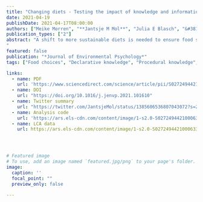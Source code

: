 ```yaml
---
title: "Changing diets - Testing the impact of knowledge and information nudges on sustainable dietary choices"
date: 2021-04-19
publishDate: 2021-04-17T08:00:00
authors: ["Meike Morren", "**Jantsje M Mol**", "Julia E Blasch", "&#381;iga Malek"]
publication_types: ["2"]
abstract: "A shift to more sustainable diets is needed to ensure food security and to reduce the pressure on the environment. Yet, many consumers have misconceptions about the environmental impacts of their diets and lack knowledge on how to prepare sustainable meals. This study uses a mixed-methods approach to develop four information nudges and to test their impact on dietary choices among a representative sample of Dutch consumers. A 2 x 2 between-subjects design crossing type of information (procedural versus declarative) with type of impacts (health versus environmental) is applied. The environmental impact is measured in terms of CO2 emissions, land use and water use. We find that pre-intervention knowledge about sustainable or healthy diets is related to the sustainability of participants’ dietary choices. Procedural knowledge on how to prepare a healthier meal has the greatest potential to influence dietary behavior, in particular for participants without prior self-reported dietary restrictions.
"
featured: false
publication: "*Journal of Environmental Psychology*"
tags: ["Food choices", "Declarative knowledge", "Procedural knowledge", "Health motivations", "Environmental motivations"]

links:
  - name: PDF
    url: 'https://www.sciencedirect.com/science/article/pii/S0272494421000633/pdfft?md5=72737ce0d3bc287c3f29f6c387ac71f1&pid=1-s2.0-S0272494421000633-main.pdf'  
  - name: DOI
    url: "https://doi.org/10.1016/j.jenvp.2021.101610"
  - name: Twitter summary
    url: "https://twitter.com/JantsjeMol/status/1385606536807043072?s=20&t=FG1kahJ5JJiTiaLj8JSPpQ"
  - name: Analysis code
    url: 'https://ars.els-cdn.com/content/image/1-s2.0-S0272494421000633-mmc6.zip'
  - name: LCA data
    url: https://ars.els-cdn.com/content/image/1-s2.0-S0272494421000633-mmc5.xlsx




# Featured image
# To use, add an image named `featured.jpg/png` to your page's folder. 
image:
  caption: ''
  focal_point: ""
  preview_only: false

---
```


